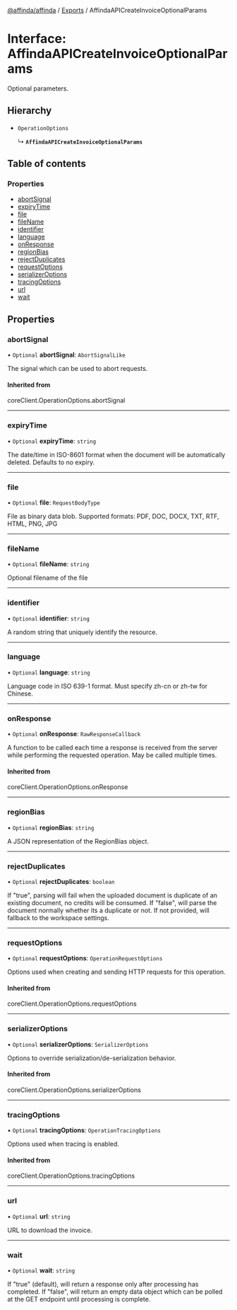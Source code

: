 [@affinda/affinda](../README.md) / [Exports](../modules.md) / AffindaAPICreateInvoiceOptionalParams

# Interface: AffindaAPICreateInvoiceOptionalParams

Optional parameters.

## Hierarchy

- `OperationOptions`

  ↳ **`AffindaAPICreateInvoiceOptionalParams`**

## Table of contents

### Properties

- [abortSignal](AffindaAPICreateInvoiceOptionalParams.md#abortsignal)
- [expiryTime](AffindaAPICreateInvoiceOptionalParams.md#expirytime)
- [file](AffindaAPICreateInvoiceOptionalParams.md#file)
- [fileName](AffindaAPICreateInvoiceOptionalParams.md#filename)
- [identifier](AffindaAPICreateInvoiceOptionalParams.md#identifier)
- [language](AffindaAPICreateInvoiceOptionalParams.md#language)
- [onResponse](AffindaAPICreateInvoiceOptionalParams.md#onresponse)
- [regionBias](AffindaAPICreateInvoiceOptionalParams.md#regionbias)
- [rejectDuplicates](AffindaAPICreateInvoiceOptionalParams.md#rejectduplicates)
- [requestOptions](AffindaAPICreateInvoiceOptionalParams.md#requestoptions)
- [serializerOptions](AffindaAPICreateInvoiceOptionalParams.md#serializeroptions)
- [tracingOptions](AffindaAPICreateInvoiceOptionalParams.md#tracingoptions)
- [url](AffindaAPICreateInvoiceOptionalParams.md#url)
- [wait](AffindaAPICreateInvoiceOptionalParams.md#wait)

## Properties

### abortSignal

• `Optional` **abortSignal**: `AbortSignalLike`

The signal which can be used to abort requests.

#### Inherited from

coreClient.OperationOptions.abortSignal

___

### expiryTime

• `Optional` **expiryTime**: `string`

The date/time in ISO-8601 format when the document will be automatically deleted.  Defaults to no expiry.

___

### file

• `Optional` **file**: `RequestBodyType`

File as binary data blob. Supported formats: PDF, DOC, DOCX, TXT, RTF, HTML, PNG, JPG

___

### fileName

• `Optional` **fileName**: `string`

Optional filename of the file

___

### identifier

• `Optional` **identifier**: `string`

A random string that uniquely identify the resource.

___

### language

• `Optional` **language**: `string`

Language code in ISO 639-1 format. Must specify zh-cn or zh-tw for Chinese.

___

### onResponse

• `Optional` **onResponse**: `RawResponseCallback`

A function to be called each time a response is received from the server
while performing the requested operation.
May be called multiple times.

#### Inherited from

coreClient.OperationOptions.onResponse

___

### regionBias

• `Optional` **regionBias**: `string`

A JSON representation of the RegionBias object.

___

### rejectDuplicates

• `Optional` **rejectDuplicates**: `boolean`

If "true", parsing will fail when the uploaded document is duplicate of an existing document, no credits will be consumed. If "false", will parse the document normally whether its a duplicate or not. If not provided, will fallback to the workspace settings.

___

### requestOptions

• `Optional` **requestOptions**: `OperationRequestOptions`

Options used when creating and sending HTTP requests for this operation.

#### Inherited from

coreClient.OperationOptions.requestOptions

___

### serializerOptions

• `Optional` **serializerOptions**: `SerializerOptions`

Options to override serialization/de-serialization behavior.

#### Inherited from

coreClient.OperationOptions.serializerOptions

___

### tracingOptions

• `Optional` **tracingOptions**: `OperationTracingOptions`

Options used when tracing is enabled.

#### Inherited from

coreClient.OperationOptions.tracingOptions

___

### url

• `Optional` **url**: `string`

URL to download the invoice.

___

### wait

• `Optional` **wait**: `string`

If "true" (default), will return a response only after processing has completed. If "false", will return an empty data object which can be polled at the GET endpoint until processing is complete.

